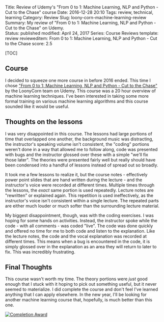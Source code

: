 Title: Review of Udemy's "From 0 to 1: Machine Learning, NLP and Python - Cut to the Chase" course
Date: 2016-12-28 20:10
Tags: review, technical, learning
Category: Review
Slug: loony-corn-machine-learning-review
Summary: My review of "From 0 to 1: Machine Learning, NLP and Python - Cut to the Chase" on Udemy.  
Status: published
modified: April 24, 2017
Series: Course Reviews
template: review
revieweditem: From 0 to 1: Machine Learning, NLP and Python - Cut to the Chase
score: 2.5

[TOC]

## Course

I decided to squeeze one more course in before 2016 ended. This time I chose
["From 0 to 1: Machine Learning, NLP and Python - Cut to the Chase"][1] by the LoonyCorn team on Udemy. This course was
a 20 hour overview of machine learning techniques. I've been interested in taking some more formal training on various
machine learning algorithms and this course sounded like it would be useful.

## Thoughts on the lessons

I was very disappointed in this course. The lessons had large portions of time that overlapped one another, the
background music was distracting, the instructor's speaking volume isn't consistent, the "coding" portions weren't
done in a way that allowed me to follow along, code was presented with bugs and the instructor glossed over
these with a simple "we'll fix those later". The theories were presented fairly well but really should have been
condensed into a handful of lessons instead of spread out so broadly.

It took me a few lessons to realize it, but the course notes - effectively power point slides that are hand written
during the lecture - and the instructor's voice were recorded at different times. Multiple times through the lessons,
the *exact* same portion is used repeatedly. Lecture notes are "rewritten" or explained again. This repetition is used
ineffectively, as the instructor's voice isn't consistent within a single lecture. The repeated parts are either much
louder or much softer than the surrounding lecture material.

My biggest disappointment, though, was with the coding exercises. I was hoping for some hands on activities. Instead,
the instructor spoke while the code - with all comments - was coded "live". The code was done quickly and offered no time
for me to both code and listen to the explanation. Like the lecture notes, the code and the vocal explanation was
recorded at different times. This means when a bug is encountered in the code, it is simply glossed over in the
explanation as an area they will return to later to fix. This was incredibly frustrating.

## Final Thoughts

This course wasn't worth my time. The theory portions were *just* good enough that I stuck with it hoping to pick out
something useful, but it never seemed to materialize. I did complete the course and don't feel I've learned anything
that I can apply elsewhere. In the new year, I'll be looking for another machine learning course that, hopefully, is
much better than this one.

[![Completion Award][2]][3]



 [1]: https://www.udemy.com/from-0-1-machine-learning/learn/v4/overview
 [2]: {attach}images/udemy-machine-learning-nlp-python-completion.jpg
 [3]: https://ude.my/UC-9WXL1L1V
